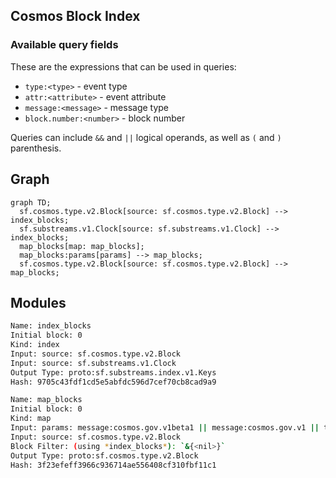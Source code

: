 ## Cosmos Block Index

### Available query fields

These are the expressions that can be used in queries:

- `type:<type>` - event type
- `attr:<attribute>` - event attribute
- `message:<message>` - message type
- `block.number:<number>` - block number

Queries can include `&&` and `||` logical operands, as well as `(` and `)` parenthesis.

## Graph

```mermaid
graph TD;
  sf.cosmos.type.v2.Block[source: sf.cosmos.type.v2.Block] --> index_blocks;
  sf.substreams.v1.Clock[source: sf.substreams.v1.Clock] --> index_blocks;
  map_blocks[map: map_blocks];
  map_blocks:params[params] --> map_blocks;
  sf.cosmos.type.v2.Block[source: sf.cosmos.type.v2.Block] --> map_blocks;
```

## Modules

```bash
Name: index_blocks
Initial block: 0
Kind: index
Input: source: sf.cosmos.type.v2.Block
Input: source: sf.substreams.v1.Clock
Output Type: proto:sf.substreams.index.v1.Keys
Hash: 9705c43fdf1cd5e5abfdc596d7cef70cb8cad9a9

Name: map_blocks
Initial block: 0
Kind: map
Input: params: message:cosmos.gov.v1beta1 || message:cosmos.gov.v1 || type:active_proposal || type:signal_proposal || type:inactive_proposal || type:submit_proposal || block.number:1
Input: source: sf.cosmos.type.v2.Block
Block Filter: (using *index_blocks*): `&{<nil>}`
Output Type: proto:sf.cosmos.type.v2.Block
Hash: 3f23efeff3966c936714ae556408cf310fbf11c1
```
